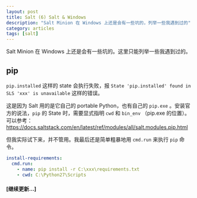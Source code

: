 ```yaml
---
layout: post
title: Salt (6) Salt & Windows
description: "Salt Minion 在 Windows 上还是会有一些坑的，列举一些我遇到过的"
category: articles
tags: [salt]
---
```


Salt Minion 在 Windows 上还是会有一些坑的。这里只能列举一些我遇到过的。

## pip

`pip.installed` 这样的 state 会执行失败，报 `State 'pip.installed' found in SLS 'xxx' is unavailable` 这样的错误。

这是因为 Salt 用的是它自己的 portable Python，也有自己的 `pip.exe` 。安装官方的说法，`pip` 的 State 时，需要显式指明 `cwd` 和 `bin_env` （pip.exe 的位置）。可以参考： https://docs.saltstack.com/en/latest/ref/modules/all/salt.modules.pip.html

但我实际试下来，并不管用。我最后还是简单粗暴地用 `cmd.run` 来执行 `pip` 命令。

```yaml
install-requirements:
  cmd.run:
    - name: pip install -r C:\xxx\requirements.txt
    - cwd: C:\Python27\Scripts
```

#### [继续更新...]
